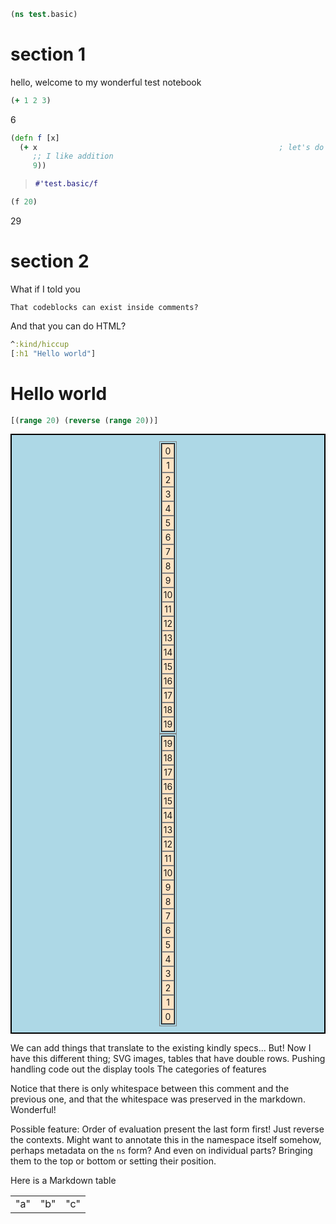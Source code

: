 <style>
.sourceCode:has(.printedClojure) {
  background-color: transparent;
  border-style: none;
}

.kind_map {
  background:            lightgreen;
  display:               grid;
  grid-template-columns: repeat(2, auto);
  justify-content:       center;
  text-align:            right;
  border: solid 1px black;
  border-radius: 10px;
}

.kind_vector {
  background:            lightblue;
  display:               grid;
  grid-template-columns: repeat(1, auto);
  align-items:           center;
  justify-content:       center;
  text-align:            center;
  border:                solid 2px black;
  padding:               10px;
}

.kind_set {
  background:            lightyellow;
  display:               grid;
  grid-template-columns: repeat(auto-fit, minmax(auto, max-content));
  align-items:           center;
  justify-content:       center;
  text-align:            center;
  border:                solid 1px black;
}

.kind_seq {
  background:            bisque;
  display:               grid;
  grid-template-columns: repeat(auto-fit, minmax(auto, max-content));
  align-items:           center;
  justify-content:       center;
  text-align:            center;
  border:                solid 1px black;
}
</style>

<link href="style.css" rel="stylesheet" type="text/css" />
<script src="https://cdn.jsdelivr.net/npm/vega@5" type="text/javascript"></script><script src="https://cdn.jsdelivr.net/npm/vega-lite@5" type="text/javascript"></script><script src="https://cdn.jsdelivr.net/npm/vega-embed@6" type="text/javascript"></script>


```clojure
(ns test.basic)
```



# section 1

 hello, welcome to my wonderful test notebook

```clojure
(+ 1 2 3)
```

6

```clojure
(defn f [x]
  (+ x                                                      ; let's do some addition
     ;; I like addition
     9))
```

> ```clojure {.printedClojure}
> #'test.basic/f
> ```

```clojure
(f 20)
```

29



# section 2



What if I told you

    That codeblocks can exist inside comments?

And that you can do HTML?

```clojure
^:kind/hiccup
[:h1 "Hello world"]
```

<h1>Hello world</h1>

```clojure
[(range 20) (reverse (range 20))]
```

<div class="kind_vector"><div style="border:1px solid grey;padding:2px;"><div class="kind_seq"><div style="border:1px solid grey;padding:2px;">0</div><div style="border:1px solid grey;padding:2px;">1</div><div style="border:1px solid grey;padding:2px;">2</div><div style="border:1px solid grey;padding:2px;">3</div><div style="border:1px solid grey;padding:2px;">4</div><div style="border:1px solid grey;padding:2px;">5</div><div style="border:1px solid grey;padding:2px;">6</div><div style="border:1px solid grey;padding:2px;">7</div><div style="border:1px solid grey;padding:2px;">8</div><div style="border:1px solid grey;padding:2px;">9</div><div style="border:1px solid grey;padding:2px;">10</div><div style="border:1px solid grey;padding:2px;">11</div><div style="border:1px solid grey;padding:2px;">12</div><div style="border:1px solid grey;padding:2px;">13</div><div style="border:1px solid grey;padding:2px;">14</div><div style="border:1px solid grey;padding:2px;">15</div><div style="border:1px solid grey;padding:2px;">16</div><div style="border:1px solid grey;padding:2px;">17</div><div style="border:1px solid grey;padding:2px;">18</div><div style="border:1px solid grey;padding:2px;">19</div></div></div><div style="border:1px solid grey;padding:2px;"><div class="kind_seq"><div style="border:1px solid grey;padding:2px;">19</div><div style="border:1px solid grey;padding:2px;">18</div><div style="border:1px solid grey;padding:2px;">17</div><div style="border:1px solid grey;padding:2px;">16</div><div style="border:1px solid grey;padding:2px;">15</div><div style="border:1px solid grey;padding:2px;">14</div><div style="border:1px solid grey;padding:2px;">13</div><div style="border:1px solid grey;padding:2px;">12</div><div style="border:1px solid grey;padding:2px;">11</div><div style="border:1px solid grey;padding:2px;">10</div><div style="border:1px solid grey;padding:2px;">9</div><div style="border:1px solid grey;padding:2px;">8</div><div style="border:1px solid grey;padding:2px;">7</div><div style="border:1px solid grey;padding:2px;">6</div><div style="border:1px solid grey;padding:2px;">5</div><div style="border:1px solid grey;padding:2px;">4</div><div style="border:1px solid grey;padding:2px;">3</div><div style="border:1px solid grey;padding:2px;">2</div><div style="border:1px solid grey;padding:2px;">1</div><div style="border:1px solid grey;padding:2px;">0</div></div></div></div>



We can add things that translate to the existing kindly specs...
But! Now I have this different thing; SVG images, tables that have double rows.
Pushing handling code out the display tools
The categories of features



Notice that there is only whitespace between this comment and the previous one,
and that the whitespace was preserved in the markdown. Wonderful!



Possible feature: Order of evaluation
present the last form first!
Just reverse the contexts.
Might want to annotate this in the namespace itself somehow,
perhaps metadata on the `ns` form?
And even on individual parts? Bringing them to the top or bottom or setting their position.

Here is a Markdown table

|  |  |  |
|--|--|--|
| "a" | "b" | "c" |

